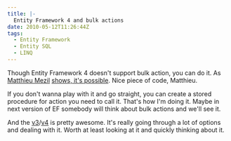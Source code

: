 ```yaml
---
title: |-
  Entity Framework 4 and bulk actions
date: 2010-05-12T11:26:44Z
tags:
  - Entity Framework
  - Entity SQL
  - LINQ
---
```

Though Entity Framework 4 doesn't support bulk action, you can do it. As [Matthieu Mezil][1] [shows, it's possible][2]. Nice piece of code, Matthieu.

If you don't wanna play with it and go straight, you can create a stored procedure for action you need to call it. That's how I'm doing it. Maybe in next version of EF somebody will think about bulk actions and we'll see it.

And the [v3][3]/[v4][4] is pretty awesome. It's really going through a lot of options and dealing with it. Worth at least looking at it and quickly thinking about it.

[1]: http://msmvps.com/blogs/matthieu
[2]: http://msmvps.com/blogs/matthieu/archive/2010/05/12/bulk-delete-with-ef4.aspx
[3]: http://msmvps.com/blogs/matthieu/archive/2010/05/21/bulk-delete-v3.aspx
[4]: http://msmvps.com/blogs/matthieu/archive/2010/05/27/bulk-delete-v4.aspx